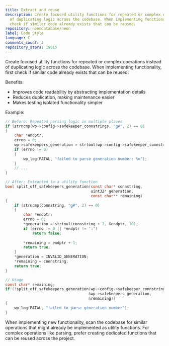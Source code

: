 ```yaml
---
title: Extract and reuse
description: Create focused utility functions for repeated or complex operations instead
  of duplicating logic across the codebase. When implementing functionality, first
  check if similar code already exists that can be reused.
repository: neondatabase/neon
label: Code Style
language: C
comments_count: 3
repository_stars: 19015
---
```


Create focused utility functions for repeated or complex operations instead of duplicating logic across the codebase. When implementing functionality, first check if similar code already exists that can be reused.

Benefits:
- Improves code readability by abstracting implementation details
- Reduces duplication, making maintenance easier
- Makes testing isolated functionality simpler

Example:
```c
// Before: Repeated parsing logic in multiple places
if (strncmp(wp->config->safekeeper_connstrings, "g#", 2) == 0)
{
    char *endptr;
    errno = 0;
    wp->safekeepers_generation = strtoul(wp->config->safekeeper_connstrings + 2, &endptr, 10);
    if (errno != 0)
    {
        wp_log(FATAL, "failed to parse generation number: %m");
    }
    // ...
}

// After: Extracted to a utility function
bool split_off_safekeepers_generation(const char* connstring, 
                                      uint32* generation, 
                                      const char** remaining)
{
    if (strncmp(connstring, "g#", 2) == 0)
    {
        char *endptr;
        errno = 0;
        *generation = strtoul(connstring + 2, &endptr, 10);
        if (errno != 0 || *endptr != ':')
            return false;
        
        *remaining = endptr + 1;
        return true;
    }
    *generation = INVALID_GENERATION;
    *remaining = connstring;
    return true;
}

// Usage
const char* remaining;
if (!split_off_safekeepers_generation(wp->config->safekeeper_connstrings, 
                                     &wp->safekeepers_generation, 
                                     &remaining))
{
    wp_log(FATAL, "failed to parse generation number");
}
```

When implementing new functionality, scan the codebase for similar operations that might already be implemented as utility functions. For complex operations like parsing, prefer creating dedicated functions that can be reused across the project.